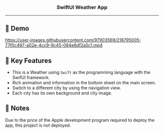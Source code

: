 <h3 align="center">SwiftUI Weather App</h3>

---

## 🧐 Demo 

https://user-images.githubusercontent.com/97903569/218795005-77f0c497-a02e-4cc9-9c45-094e6df2a5c1.mp4

## 📝 Key Features 

- This is a Weather using `Swift` as the programming language with the SwifUI framework.
- Rich animation and information in the bottom sheet on the main screen.
- Switch to a different city by using the navigation view.
- Each city has its own background and city image.

## 🔧 Notes
Due to the price of the Apple development program required to deploy the app, this project is not deployed.


